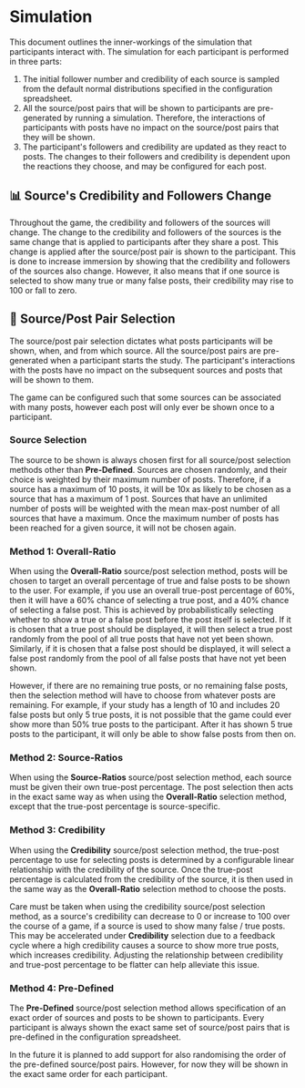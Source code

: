# Simulation
This document outlines the inner-workings of the simulation
that participants interact with. The simulation for each
participant is performed in three parts:

1) The initial follower number and credibility of each source is
   sampled from the default normal distributions specified
   in the configuration spreadsheet.
2) All the source/post pairs that will be shown to participants
   are pre-generated by running a simulation. Therefore, the
   interactions of participants with posts have no impact on
   the source/post pairs that they will be shown.
3) The participant's followers and credibility are updated as
   they react to posts. The changes to their followers and
   credibility is dependent upon the reactions they choose,
   and may be configured for each post.

## 📊 Source's Credibility and Followers Change
Throughout the game, the credibility and followers of the
sources will change. The change to the credibility and
followers of the sources is the same change that is
applied to participants after they share a post. This
change is applied after the source/post pair is shown to
the participant. This is done to increase immersion by
showing that the credibility and followers of the sources
also change. However, it also means that if one source
is selected to show many true or many false posts, their
credibility may rise to 100 or fall to zero.

## 🧮 Source/Post Pair Selection
The source/post pair selection dictates what posts participants
will be shown, when, and from which source. All the source/post
pairs are pre-generated when a participant starts the study. The
participant's interactions with the posts have no impact on the
subsequent sources and posts that will be shown to them.

The game can be configured such that some sources can be
associated with many posts, however each post will only ever
be shown once to a participant.

### Source Selection
The source to be shown is always chosen first for all
source/post selection methods other than **Pre-Defined**.
Sources are chosen randomly, and their choice is weighted
by their maximum number of posts. Therefore, if a source
has a maximum of 10 posts, it will be 10x as likely to be
chosen as a source that has a maximum of 1 post. Sources
that have an unlimited number of posts will be weighted with
the mean max-post number of all sources that have a maximum. 
Once the maximum number of posts has been reached for a given
source, it will not be chosen again.


### Method 1: Overall-Ratio
When using the **Overall-Ratio** source/post selection method,
posts will be chosen to target an overall percentage of true 
and false posts to be shown to the user. For example,
if you use an overall true-post percentage of 60%, then it
will have a 60% chance of selecting a true post, and a
40% chance of selecting a false post. This is achieved by
probabilistically selecting whether to show a true or a false
post before the post itself is selected. If it is chosen
that a true post should be displayed, it will then select
a true post randomly from the pool of all true posts that
have not yet been shown. Similarly, if it is chosen that
a false post should be displayed, it will select a false
post randomly from the pool of all false posts that
have not yet been shown.

However, if there are no remaining true posts, or no remaining
false posts, then the selection method will have to choose
from whatever posts are remaining. For example, if your study
has a length of 10 and includes 20 false posts but only
5 true posts, it is not possible that the game could ever
show more than 50% true posts to the participant. After
it has shown 5 true posts to the participant, it will only
be able to show false posts from then on.

### Method 2: Source-Ratios
When using the **Source-Ratios** source/post selection method,
each source must be given their own true-post percentage. The
post selection then acts in the exact same way as when using
the **Overall-Ratio** selection method, except that the true-post 
percentage is source-specific.

### Method 3: Credibility
When using the **Credibility** source/post selection method,
the true-post percentage to use for selecting posts is
determined by a configurable linear relationship with
the credibility of the source. Once the true-post percentage
is calculated from the credibility of the source, it is then
used in the same way as the **Overall-Ratio** selection method
to choose the posts.

Care must be taken when using the credibility source/post
selection method, as a source's credibility can decrease to 0 
or increase to 100 over the course of a game, if a source is 
used to show many false / true posts. This may be accelerated 
under **Credibility** selection due to a feedback cycle where 
a high credibility causes a source to show more true
posts, which increases credibility. Adjusting the relationship 
between credibility and true-post percentage to be flatter can
help alleviate this issue.

### Method 4: Pre-Defined
The **Pre-Defined** source/post selection method allows
specification of an exact order of sources and posts to
be shown to participants. Every participant is always
shown the exact same set of source/post pairs that is
pre-defined in the configuration spreadsheet.

In the future it is planned to add support for also
randomising the order of the pre-defined source/post pairs.
However, for now they will be shown in the exact same order
for each participant.
